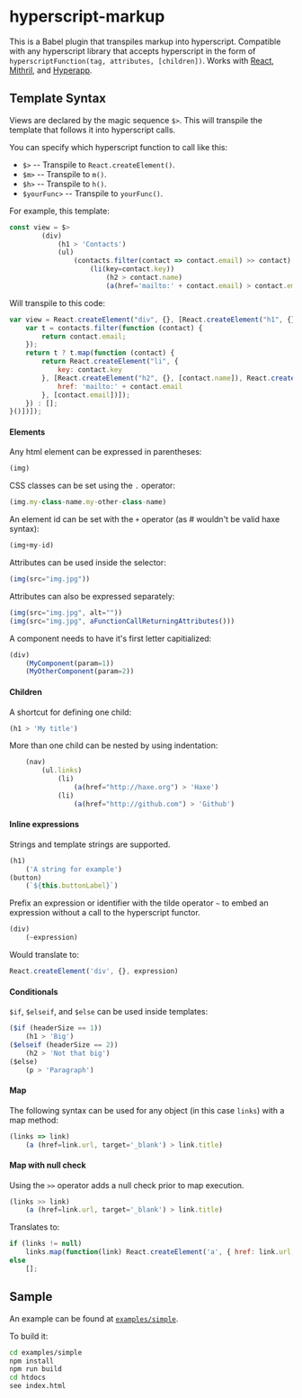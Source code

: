 # hyperscript-markup

This is a Babel plugin that transpiles markup into hyperscript.  Compatible with any hyperscript library that accepts hyperscript in the form of `hyperscriptFunction(tag, attributes, [children])`.  Works with [React](https://facebook.github.io/react/), [Mithril](https://mithril.js.org/), and [Hyperapp](https://github.com/hyperapp/hyperapp).



## Template Syntax

Views are declared by the magic sequence `$>`.  This will transpile the template that follows it into hyperscript calls.  

You can specify which hyperscript function to call like this: 

* `$>` -- Transpile to `React.createElement()`.
* `$m>` -- Transpile to `m()`.
* `$h>` -- Transpile to `h()`.
* `$yourFunc>` -- Transpile to `yourFunc()`.

For example, this template:
````javascript
const view = $>
		(div)
			(h1 > 'Contacts')
			(ul)
				(contacts.filter(contact => contact.email) >> contact)
					(li(key=contact.key))
						(h2 > contact.name)
						(a(href='mailto:' + contact.email) > contact.email)
````
Will transpile to this code:
````javascript
var view = React.createElement("div", {}, [React.createElement("h1", {}, ['Contacts']), React.createElement("ul", {}, [function () {
	var t = contacts.filter(function (contact) {
		return contact.email;
	});
	return t ? t.map(function (contact) {
		return React.createElement("li", {
			key: contact.key
		}, [React.createElement("h2", {}, [contact.name]), React.createElement("a", {
			href: 'mailto:' + contact.email
		}, [contact.email])]);
	}) : [];
}()])]);
````

#### Elements

Any html element can be expressed in parentheses:
```javascript
(img)
```

CSS classes can be set using the `.` operator:
```javascript
(img.my-class-name.my-other-class-name)
```

An element id can be set with the `+` operator (as # wouldn't be valid haxe syntax):
```javascript
(img+my-id)
```

Attributes can be used inside the selector:
```javascript
(img(src="img.jpg"))
```

Attributes can also be expressed separately:
```javascript
(img(src="img.jpg", alt=""))
(img(src="img.jpg", aFunctionCallReturningAttributes()))
```

A component needs to have it's first letter capitialized:
```javascript
(div)
    (MyComponent(param=1))
    (MyOtherComponent(param=2))
```

#### Children

A shortcut for defining one child:
```javascript
(h1 > 'My title')
```

More than one child can be nested by using indentation:
```javascript
    (nav)
    	(ul.links)
    		(li)
    			(a(href="http://haxe.org") > 'Haxe')
    		(li)
    			(a(href="http://github.com") > 'Github')
```

#### Inline expressions
Strings and template strings are supported.

```javascript
(h1)
	('A string for example')
(button)
	(`${this.buttonLabel}`)
```
Prefix an expression or identifier with the tilde operator `~` to embed an expression without a call to the hyperscript functor.
```javascript
(div)
	(~expression)
```
Would translate to:
```javascript
React.createElement('div', {}, expression)
```

#### Conditionals

`$if`, `$elseif`, and `$else` can be used inside templates:

```javascript
($if (headerSize == 1))
	(h1 > 'Big')
($elseif (headerSize == 2))
	(h2 > 'Not that big')
($else)
	(p > 'Paragraph')
```

#### Map

The following syntax can be used for any object (in this case `links`) with a map method:

```javascript
(links => link)
	(a (href=link.url, target='_blank') > link.title)
```

#### Map with null check

Using the `>>` operator adds a null check prior to map execution.

```javascript
(links >> link)
	(a (href=link.url, target='_blank') > link.title)
```

Translates to:

```javascript
if (links != null)
	links.map(function(link) React.createElement('a', { href: link.url, target: '_blank' }, [ link.title ]);
else
	[];
```

## Sample

An example can be found at [`examples/simple`](https://github.com/dfadev/hyperscript-markup/tree/master/examples/simple).

To build it:
```bash
cd examples/simple
npm install
npm run build
cd htdocs
see index.html
```

